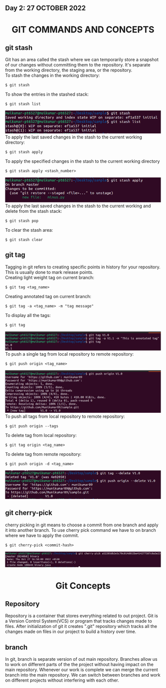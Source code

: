 ## Day 2: 27 OCTOBER 2022
<h1 align="center">GIT COMMANDS AND CONCEPTS</h1>  

## git stash  
Git has an area called the stash where we can temporarily store a snapshot of our changes without committing them to the repository. It's separate from the working directory, the staging area, or the repository.  
To stash the changes in the working directory:  
```
$ git stash
```
To show the entries in the stashed stack:  
```
$ git stash list
```
!['git stash']('/../images/git_stash1.png)  
To apply the last saved changes in the stash to the current working directory:  
```
$ git stash apply
```
To apply the specified changes in the stash to the current working directory
```
$ git stash apply <stash_number>
```
!['git stash_number']('/../images/git_stash2.png)  
To apply the last saved changes in the stash to the current working and delete from the stash stack:
```
$ git stash pop
```
To clear the stash area:  
```
$ git stash clear
```
## git tag  
Tagging in git refers to creating specific points in history for your repository. This is usually done to mark release points.  
Creating light weight tag on current branch:  
```
$ git tag <tag_name>
```
Creating annotated tag on current branch:
```
$ git tag -a <tag_name> -m "tag message"
```
To display all the tags:  
```
$ git tag
```
!['git tag']('/../images/tag1.png)  
To push a single tag from local repository to remote repository:  
```
$ git push origin <tag_name>
```
!['git stash_number']('/../images/tag2.png)  
To push all tags from local repository to remote repository:  
```
$ git push origin --tags
```
To delete tag from local repository:  
``` 
$ git tag origin <tag_name>
```
To delete tag from remote repository:  
```
$ git push origin -d <tag_name>
```
!['git stash_number']('/../images/tag3.png)  
## git cherry-pick  
cherry picking in git means to choose a commit from one branch and apply it into another branch. To use cherry pick command we have to on branch where we have to apply the commit.  
```
$ git cherry-pick <commit-hash>
```
!['git cherry-pick]('/../images/cherry_pick.png)  
<h1 align="center">Git Concepts</h1>  

## Repository
Repository is a container that stores everything related to out project. Git is a Version Control System(VCS) or program that tracks changes made to files. After initialization of git it creates ".git" repository which tracks all the changes made on files in our project to build a history over time.  
## branch  
In git, branch is separate version of out main repository. Branches allow us to work on different parts of the the project without having impact on the main repository. Whenever our work is complete we can merge the current branch into the main repository. We can switch between branches and work on different projects without interfering with each other.  